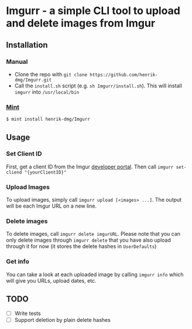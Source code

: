 # Imgurr - a simple CLI tool to upload and delete images from Imgur
## Installation
### Manual
- Clone the repo with `git clone https://github.com/henrik-dmg/Imgurr.git`
- Call the `install.sh` script (e.g. `sh Imgurr/install.sh`). This will install `imgurr` into `/usr/local/bin`

### [Mint](https://github.com/yonaskolb/mint)
```
$ mint install henrik-dmg/Imgurr
```

## Usage
### Set Client ID
First, get a client ID from the Imgur [developer portal](https://api.imgur.com/oauth2/addclient). Then call `imgurr set-cliend "{yourClientID}"`

### Upload Images
To upload images, simply call `imgurr upload [<images> ...]`. The output will be each Imgur URL on a new line.

### Delete images
To delete images, call `imgurr delete imgurURL`. Please note that you can only delete images through `imgurr delete` that you have also upload through it for now (it stores the delete hashes in `UserDefaults`)

### Get info
You can take a look at each uploaded image by calling `imgurr info` which will give you URLs, upload dates, etc.

## TODO
- [ ] Write tests
- [ ] Support deletion by plain delete hashes
